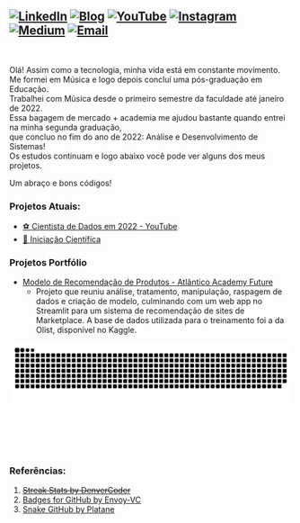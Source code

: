 <!-- ## Olá! 👨🏽‍💻😎 -->
[![LinkedIn](https://img.shields.io/badge/LinkedIn-0077B5?style=for-the-badge&logo=linkedin&logoColor=white)](https://www.linkedin.com/in/rodolforicardotech/)
[![Blog](https://img.shields.io/badge/blog-FFA500?style=for-the-badge&logo=blog&logoColor=white)](https://rodolforicardotech.github.io)
[![YouTube](https://img.shields.io/badge/YouTube-FF0000?style=for-the-badge&logo=youtube&logoColor=white)](https://www.youtube.com/channel/UCor8UQO0WwRDVheubXZptZg/videos)
[![Instagram](https://img.shields.io/badge/Instagram-E4405F?style=for-the-badge&logo=instagram&logoColor=white)](http://instagram.com/rodolforicardotech)
[![Medium](https://img.shields.io/badge/Medium-12100E?style=for-the-badge&logo=medium&logoColor=white)](https://medium.com/@rodolforicardotech)
[![Email](https://img.shields.io/badge/Gmail-D14836?style=for-the-badge&logo=gmail&logoColor=white)](mailto:rodolforicardotech@gmail.com)
---
<br>


Olá! Assim como a tecnologia, minha vida está em constante movimento. <br>
Me formei em Música e logo depois concluí uma pós-graduação em Educação. <br>
Trabalhei com Música desde o primeiro semestre da faculdade até janeiro de 2022. <br>
Essa bagagem de mercado + academia me ajudou bastante quando entrei na minha segunda graduação, <br>
que concluo no fim do ano de 2022: Análise e Desenvolvimento de Sistemas! <br>
Os estudos continuam e logo abaixo você pode ver alguns dos meus projetos.<br>

Um abraço e bons códigos!<br>

### Projetos Atuais:
- [⚽️ Cientista de Dados em 2022 - YouTube](https://www.youtube.com/watch?v=aSZz7eUbsRM&list=PLsLyWEE2Z0ixwDkdQ7hFjhTj4Ssm2aTuH) <br>
- [📝 Iniciação Científica](https://portal.estacio.br/media/4685238/aplica%C3%A7%C3%A3o-de-algoritmos-de-intelig%C3%AAncia-artificial-para-a-melhoria-da-qualidade-do-sono-na-primeira-inf%C3%A2ncia.pdf)<br>

### Projetos Portfólio
* [Modelo de Recomendação de Produtos - Atlântico Academy Future](https://github.com/rodolforicardotech/datadiscoveryone)
  * Projeto que reuniu análise, tratamento, manipulação, raspagem de dados e criação de modelo, culminando com um web app no Streamlit para um sistema de recomendação de sites de Marketplace. A base de dados utilizada para o treinamento foi a da Olist, disponível no Kaggle.


![](https://github.com/rodolforicardotech/rodolforicardotech/blob/main/github-user-contribution.svg)

<br/>
<br/>
<br/>
<br/>

### Referências:
<ol>
  <s><li><a href="https://github.com/DenverCoder1/github-readme-streak-stats">Streak Stats by DenverCoder</a></li></s>
  <li><a href="https://github.com/Envoy-VC/Badges-for-GitHub">Badges for GitHub by Envoy-VC</a></li>
  <li><a href="https://github.com/Platane/snk">Snake GitHub by Platane</li>
</ol>
